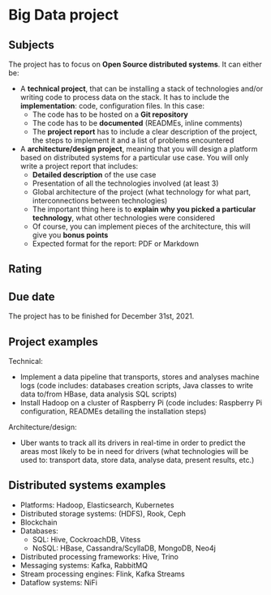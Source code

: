 # Big Data project

## Subjects

The project has to focus on **Open Source distributed systems**. It can either be:

- A **technical project**, that can be installing a stack of technologies and/or writing code to process data on the stack. It has to include the **implementation**: code, configuration files. In this case:
  - The code has to be hosted on a **Git repository**
  - The code has to be **documented** (READMEs, inline comments)
  - The **project report** has to include a clear description of the project, the steps to implement it and a list of problems encountered
- A **architecture/design project**, meaning that you will design a platform based on distributed systems for a particular use case. You will only write a project report that includes:
  - **Detailed description** of the use case
  - Presentation of all the technologies involved (at least 3)
  - Global architecture of the project (what technology for what part, interconnections between technologies)
  - The important thing here is to **explain why you picked a particular technology**, what other technologies were considered
  - Of course, you can implement pieces of the architecture, this will give you **bonus points**
  - Expected format for the report: PDF or Markdown

## Rating

## Due date

The project has to be finished for December 31st, 2021.

## Project examples

Technical:

- Implement a data pipeline that transports, stores and analyses machine logs (code includes: databases creation scripts, Java classes to write data to/from HBase, data analysis SQL scripts)
- Install Hadoop on a cluster of Raspberry Pi (code includes: Raspberry Pi configuration, READMEs detailing the installation steps)

Architecture/design:

- Uber wants to track all its drivers in real-time in order to predict the areas most likely to be in need for drivers (what technologies will be used to: transport data, store data, analyse data, present results, etc.)

## Distributed systems examples

- Platforms: Hadoop, Elasticsearch, Kubernetes
- Distributed storage systems: (HDFS), Rook, Ceph
- Blockchain
- Databases:
  - SQL: Hive, CockroachDB, Vitess
  - NoSQL: HBase, Cassandra/ScyllaDB, MongoDB, Neo4j
- Distributed processing frameworks: Hive, Trino
- Messaging systems: Kafka, RabbitMQ
- Stream processing engines: Flink, Kafka Streams
- Dataflow systems: NiFi
